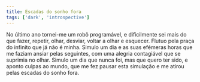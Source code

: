 ```yaml
---
title: Escadas do sonho fora
tags: ['dark', 'introspective']
---
```


No último ano tornei-me um robô programável, e dificilmente sei mais do que fazer, repetir, olhar, desviar, voltar a olhar e esquecer. Flutuo pela praça do infinito que já não é minha. Simulo um dia e as suas efémeras horas que me faziam ansiar pelas seguintes, com uma alegria contagiável que se suprimia no olhar. Simulo um dia que nunca foi, mas que quero ter sido, e aponto culpas ao mundo, que me fez pausar esta simulação e me atirou pelas escadas do sonho fora.